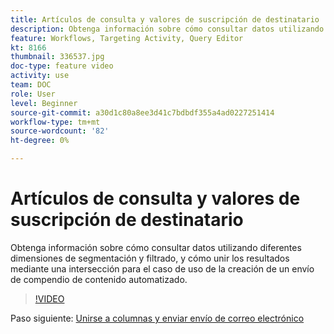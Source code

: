 ```yaml
---
title: Artículos de consulta y valores de suscripción de destinatario
description: Obtenga información sobre cómo consultar datos utilizando diferentes dimensiones de segmentación y filtrado, y cómo unir los resultados mediante una intersección para el caso de uso de la creación de un envío de compendio de contenido automatizado.
feature: Workflows, Targeting Activity, Query Editor
kt: 8166
thumbnail: 336537.jpg
doc-type: feature video
activity: use
team: DOC
role: User
level: Beginner
source-git-commit: a30d1c80a8ee3d41c7bdbdf355a4ad0227251414
workflow-type: tm+mt
source-wordcount: '82'
ht-degree: 0%

---
```



# Artículos de consulta y valores de suscripción de destinatario

Obtenga información sobre cómo consultar datos utilizando diferentes dimensiones de segmentación y filtrado, y cómo unir los resultados mediante una intersección para el caso de uso de la creación de un envío de compendio de contenido automatizado.

>[!VIDEO](https://video.tv.adobe.com/v/336537?quality=12)

Paso siguiente: [Unirse a columnas y enviar envío de correo electrónico](/help/tutorial-using-soap-apis/join-columns-and-send-automated-email-delivery.md)
